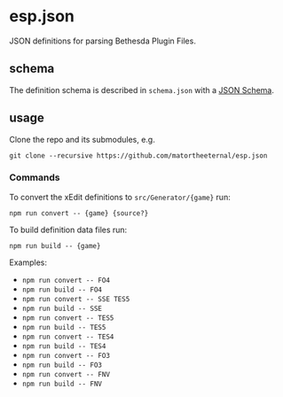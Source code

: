 # esp.json
JSON definitions for parsing Bethesda Plugin Files.

## schema
The definition schema is described in `schema.json` with a [JSON Schema](https://json-schema.org/).

## usage

Clone the repo and its submodules, e.g.
 
```
git clone --recursive https://github.com/matortheeternal/esp.json
```

### Commands

To convert the xEdit definitions to `src/Generator/{game}` run: 

```
npm run convert -- {game} {source?}
```

To build definition data files run:

```
npm run build -- {game}
```

Examples:
- `npm run convert -- FO4`
- `npm run build -- FO4`
- `npm run convert -- SSE TES5`
- `npm run build -- SSE`
- `npm run convert -- TES5`
- `npm run build -- TES5`
- `npm run convert -- TES4`
- `npm run build -- TES4`
- `npm run convert -- FO3`
- `npm run build -- FO3`
- `npm run convert -- FNV`
- `npm run build -- FNV`
